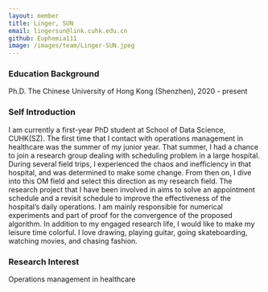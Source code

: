 ```yaml
---
layout: member
title: Linger, SUN
email: lingersun@link.cuhk.edu.cn
github: Euphemia111
image: /images/team/Linger-SUN.jpeg
---
```


### Education Background
Ph.D. The Chinese University of Hong Kong (Shenzhen), 2020 - present

### Self Introduction
I am currently a first-year PhD student at School of Data Science, CUHK(SZ). 
The first time that I contact with operations management in healthcare was the summer of my junior year. That summer, I had a chance to join a research group dealing with scheduling problem in a large hospital. During several field trips, I experienced the chaos and inefficiency in that hospital, and was determined to make some change. From then on, I dive into this OM field and select this direction as my research field.
The research project that I have been involved in aims to solve an appointment schedule and a revisit schedule to improve the effectiveness of the hospital’s daily operations. I am mainly responsible for numerical experiments and part of proof for the convergence of the proposed algorithm. 
In addition to my engaged research life, I would like to make my leisure time colorful. I love drawing, playing guitar, going skateboarding, watching movies, and chasing fashion. 


### Research Interest
Operations management in healthcare